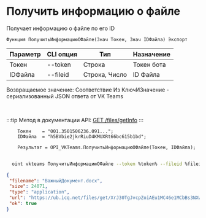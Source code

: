 ﻿---
sidebar_position: 3
---

# Получить информацию о файле
 Получает информацию о файле по его ID



`Функция ПолучитьИнформациюОФайле(Знач Токен, Знач IDФайла) Экспорт`

  | Параметр | CLI опция | Тип | Назначение |
  |-|-|-|-|
  | Токен | --token | Строка | Токен бота |
  | IDФайла | --fileid | Строка, Число | ID Файла |

  
  Возвращаемое значение:   Соответствие Из КлючИЗначение - сериализованный JSON ответа от VK Teams

<br/>

:::tip
Метод в документации API: [GET /files/getInfo](https://teams.vk.com/botapi/#/files/get_files_getInfo)
:::
<br/>


```bsl title="Пример кода"
    Токен    = "001.3501506236.091...";
    IDФайла  = "h5BVbie2jkrRiuD4KMUXRt66bc615b1bd";

    Результат = OPI_VKTeams.ПолучитьИнформациюОФайле(Токен, IDФайла);
```



```sh title="Пример команды CLI"
    
  oint vkteams ПолучитьИнформациюОФайле --token %token% --fileid %fileid%

```

```json title="Результат"
{
 "filename": "ВажныйДокумент.docx",
 "size": 24071,
 "type": "application",
 "url": "https://ub.icq.net/files/get/XrJ30TgJvcpZoiAEu1MC46e1MCbBs3NXwqSkBiZgCEkXOsNmPmAnw2XXpEM4WXMcylct3N2s3XwyMI5Cj7GDKtY6FmpmOHLgYC2xUanmVRf4gtn0zVatipXHgtriTJACrKfemXbqJuLCNOYZJieYS72mwqu1MC/%D0%92%D0%B0%D0%B6%D0%BD%D1%8B%D0%B9%D0%94%D0%BE%D0%BA%D1%83%D0%BC%D0%B5%D0%BD%D1%82.docx",
 "ok": true
}
```
